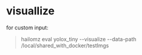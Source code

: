# visuallize

for custom input:

> hailomz eval yolox_tiny --visualize --data-path /local/shared_with_docker/testImgs


